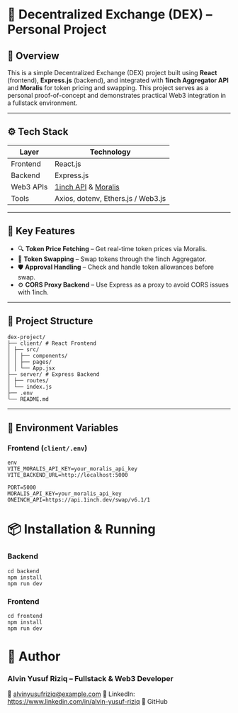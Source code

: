 # 🦄 Decentralized Exchange (DEX) – Personal Project

## 📌 Overview

This is a simple Decentralized Exchange (DEX) project built using **React** (frontend), **Express.js** (backend), and integrated with **1inch Aggregator API** and **Moralis** for token pricing and swapping. This project serves as a personal proof-of-concept and demonstrates practical Web3 integration in a fullstack environment.

---

## ⚙️ Tech Stack


| Layer      | Technology     |
|------------|----------------|
| Frontend   | React.js       |
| Backend    | Express.js     |
| Web3 APIs  | [1inch API](https://docs.1inch.io/) & [Moralis](https://docs.moralis.io/) |
| Tools      | Axios, dotenv, Ethers.js / Web3.js |

---

## 🧩 Key Features

- 🔍 **Token Price Fetching** – Get real-time token prices via Moralis.
- 🔁 **Token Swapping** – Swap tokens through the 1inch Aggregator.
- 🛡️ **Approval Handling** – Check and handle token allowances before swap.
- ⚙️ **CORS Proxy Backend** – Use Express as a proxy to avoid CORS issues with 1inch.

---

## 📁 Project Structure

```
dex-project/
├── client/ # React Frontend
│ ├── src/
│ │ ├── components/
│ │ ├── pages/
│ │ └── App.jsx
├── server/ # Express Backend
│ ├── routes/
│ └── index.js
├── .env
└── README.md
```


---

## 🔐 Environment Variables

### Frontend (`client/.env`)

```
env
VITE_MORALIS_API_KEY=your_moralis_api_key
VITE_BACKEND_URL=http://localhost:5000

PORT=5000
MORALIS_API_KEY=your_moralis_api_key
ONEINCH_API=https://api.1inch.dev/swap/v6.1/1
```

# 📦 Installation & Running
### Backend
```
cd backend
npm install
npm run dev
```
### Frontend
```
cd frontend
npm install
npm run dev
```

# 👤 Author
### Alvin Yusuf Riziq – Fullstack & Web3 Developer
📧 alvinyusufriziq@example.com
🔗 LinkedIn: https://www.linkedin.com/in/alvin-yusuf-riziq
🔗 GitHub
